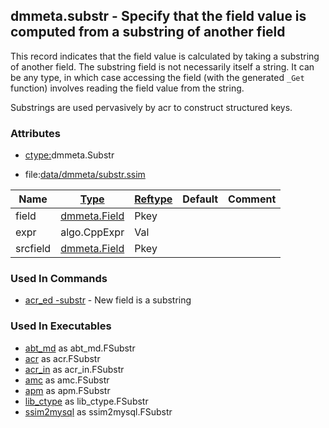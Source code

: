 ## dmmeta.substr - Specify that the field value is computed from a substring of another field
<a href="#dmmeta-substr"></a>

This record indicates that the field value is calculated by taking a substring of another
field. The substring field is not necessarily itself a string. It can be any type, in which case
accessing the field (with the generated `_Get` function) involves reading the field value from
the string.

Substrings are used pervasively by acr to construct structured keys.

### Attributes
<a href="#attributes"></a>
* [ctype:](/txt/ssimdb/dmmeta/ctype.md)dmmeta.Substr

* file:[data/dmmeta/substr.ssim](/data/dmmeta/substr.ssim)

|Name|[Type](/txt/ssimdb/dmmeta/ctype.md)|[Reftype](/txt/ssimdb/dmmeta/reftype.md)|Default|Comment|
|---|---|---|---|---|
|field|[dmmeta.Field](/txt/ssimdb/dmmeta/field.md)|Pkey|
|expr|algo.CppExpr|Val|
|srcfield|[dmmeta.Field](/txt/ssimdb/dmmeta/field.md)|Pkey|

### Used In Commands
<a href="#used-in-commands"></a>
* [acr_ed -substr](/txt/exe/acr_ed/README.md) - New field is a substring

### Used In Executables
<a href="#used-in-executables"></a>
* [abt_md](/txt/exe/abt_md/README.md) as abt_md.FSubstr
* [acr](/txt/exe/acr/README.md) as acr.FSubstr
* [acr_in](/txt/exe/acr_in/README.md) as acr_in.FSubstr
* [amc](/txt/exe/amc/README.md) as amc.FSubstr
* [apm](/txt/exe/apm/README.md) as apm.FSubstr
* [lib_ctype](/txt/lib/lib_ctype/README.md) as lib_ctype.FSubstr
* [ssim2mysql](/txt/exe/ssim2mysql/README.md) as ssim2mysql.FSubstr

